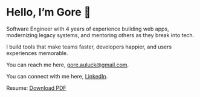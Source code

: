 # Hello, I’m Gore 👋  

Software Engineer with 4 years of experience building web apps, modernizing legacy systems, and mentoring others as they break into tech. 

I build tools that make teams faster, developers happier, and users experiences memorable.

You can reach me here, gore.auluck@gmail.com.

You can connect with me here, [LinkedIn](https://www.linkedin.com/in/gore-auluck).

Resume: [Download PDF](https://drive.google.com/file/d/1GbYFYMgsYU3qsKOk2RR-1btWEnErw437rmBeHpuxkm8/view)  
